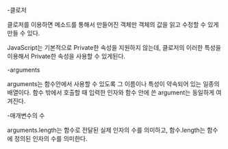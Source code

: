 -클로저

클로저를 이용하면 메소드를 통해서 만들어진 객체만 객체의 값을 읽고 수정할 수 있게 만들 수 있다. 

JavaScript는 기본적으로 Private한 속성을 지원하지 않는데, 클로저의 이러한 특성을 이용해서 Private한 속성을 사용할 수 있게된다.



-arguments

arguments는 함수안에서 사용할 수 있도록 그 이름이나 특성이 약속되어 있는 일종의 배열이다. 함수 밖에서 호출할 때 입력한 인자와 함수 안에 쓴 argument는 동일하게 여겨진다. 



-매개변수의 수

arguments.length는 함수로 전달된 실제 인자의 수를 의미하고, 함수.length는 함수에 정의된 인자의 수를 의미한다.

